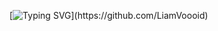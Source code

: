 [![Typing SVG](https://readme-typing-svg.herokuapp.com?font=Fira+Code&size=30&pause=1000&width=500&lines=Hello,+my+name+is+Liam!)](https://github.com/LiamVoooid)
